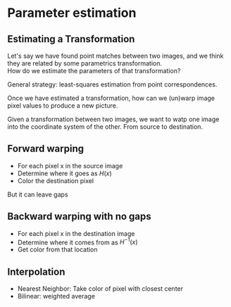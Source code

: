 
# Parameter estimation

## Estimating a Transformation

Let's say we have found point matches between two images, and we think they are related by some parametrics transformation.\
How do we estimate the parameters of that transformation?

General strategy: least-squares estimation from point correspondences.

Once we have estimated a transformation, how can we (un)warp image pixel values to produce a new picture.

Given a transformation between two images, we want to watp one image into the coordinate system of the other.
From source to destination.

## Forward warping

- For each pixel x in the source image
- Determine where it goes as $H(x)$
- Color the destination pixel

But it can leave gaps

## Backward warping with no gaps

- For each pixel x in the destination image
- Determine where it comes from as $H^{-1}(x)$
- Get color from that location

## Interpolation

- Nearest Neighbor: Take color of pixel with closest center
- Bilinear: weighted average


